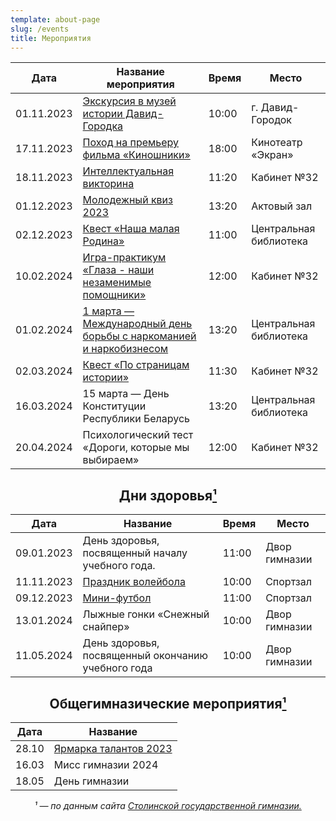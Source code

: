 ```yaml
---
template: about-page
slug: /events
title: Мероприятия
---
```

<center>
<table class="events">
<thead>
  <tr>
    <th class="tg-0pky">Дата</th>
    <th class="tg-0pky">Название мероприятия</th>
    <th class="tg-0pky">Время</th>
    <th class="tg-0pky">Место</th>
  </tr>
</thead>
<tbody>
  <tr>
    <td class="tg-0pky">01.11.2023</td>
    <td class="tg-0pky"><a href="https://blog-10a.netlify.app/museum-david" target="_blank" rel="noopener noreferrer">Экскурсия в музей истории Давид-Городка</a></td>
    <td class="tg-0pky">10:00</td>
    <td class="tg-0pky">г. Давид-Городок</td>
  </tr>
  <tr>
    <td class="tg-0pky">17.11.2023</td>
    <td class="tg-0pky"><a href="https://blog-10a.netlify.app/cinema-k" target="_blank" rel="noopener noreferrer">Поход на премьеру фильма «Киношники»</a></td>
    <td class="tg-0pky">18:00</td>
    <td class="tg-0pky">Кинотеатр «Экран»</td>
  </tr>
<tr>
    <td class="tg-0lax">18.11.2023</td>
    <td class="tg-0lax"><a href="https://blog-10a.netlify.app/quiz" target="_blank" rel="noopener noreferrer">Интеллектуальная викторина</a></td>
    <td class="tg-0lax">11:20</td>
    <td class="tg-0lax">Кабинет №32</td>
  </tr>
<tr>
    <td class="tg-0lax">01.12.2023</td>
    <td class="tg-0lax"><a href="https://blog-10a.netlify.app/quiz-2023" target="_blank" rel="noopener noreferrer">Молодежный квиз 2023</a></td>
    <td class="tg-0lax">13:20</td>
    <td class="tg-0lax">Актовый зал</td>
  </tr>
  <tr>
    <td class="tg-0pky">02.12.2023</td>
    <td class="tg-0pky"><a href="https://blog-10a.netlify.app/bibliotheca/kvest" target="_blank" rel="noopener noreferrer">Квест «Наша малая Родина»</a></td>
    <td class="tg-0pky">11:00</td>
    <td class="tg-0pky">Центральная библиотека</td>
  </tr>
  <tr>
    <td class="tg-0lax">10.02.2024</td>
    <td class="tg-0lax"><a href="https://blog-10a.netlify.app/game-practice" target="_blank" rel="noopener noreferrer">Игра-практикум «Глаза - наши незаменимые помощники»</a></td>
    <td class="tg-0lax">12:00</td>
    <td class="tg-0lax">Кабинет №32</td>
  </tr>
 <tr>
    <td class="tg-0lax">01.02.2024</td>
    <td class="tg-0lax"><a href="https://blog-10a.netlify.app/bibliotheca/1-march" target="_blank" rel="noopener noreferrer">1 марта — Международный день борьбы с наркоманией и наркобизнесом
</td>
<td class="tg-0lax">13:20</td>
    <td class="tg-0lax">Центральная библиотека</td>
  </tr>
<tr>
    <td class="tg-0lax">02.03.2024</td>
    <td class="tg-0lax"><a href="https://blog-10a.netlify.app/pages-about-history" target="_blank" rel="noopener noreferrer">Квест «По страницам истории»</a></td>
    <td class="tg-0lax">11:30</td>
    <td class="tg-0lax">Кабинет №32</td>
  </tr>
    <tr>
    <td class="tg-0lax">16.03.2024</td>
    <td class="tg-0lax">15 марта — День Конституции Республики Беларусь</td>
    <td class="tg-0lax">13:20</td>
    <td class="tg-0lax">Центральная библиотека</td>
  </tr>
  <tr>
    <td class="tg-0lax">20.04.2024</td>
    <td class="tg-0lax">Психологический тест «Дороги, которые мы выбираем»</td>
    <td class="tg-0lax">12:00</td>
    <td class="tg-0lax">Кабинет №32</td>
  </tr>
</tbody>
</table>

<h2>Дни здоровья<a href="#cite-1">¹</a></h2>
<table class="events-health">
<thead>
  <tr>
    <th class="tg-0pky">Дата</th>
    <th class="tg-0pky">Название</th>
    <th class="tg-0pky">Время</th>
    <th class="tg-0pky">Место</th>
  </tr>
</thead>
<tbody>
  <tr>
    <td class="tg-0pky">09.01.2023</td>
    <td class="tg-acii">День здоровья, посвященный началу учебного года.</td>
    <td class="tg-xls6">11:00</td>
    <td class="tg-0pky">Двор гимназии</td>
  </tr>
  <tr>
    <td class="tg-0pky">11.11.2023</td>
    <td class="tg-acii"><a href="https://blog-10a.netlify.app/volleyball" target="_blank" rel="noopener noreferrer">Праздник волейбола</a></td>
    <td class="tg-xls6">10:00</td>
    <td class="tg-0pky">Спортзал</td>
  </tr>
  <tr>
    <td class="tg-0pky">09.12.2023</td>
    <td class="tg-acii"><a href="https://blog-10a.netlify.app/football-2023" target="_blank" rel="noopener noreferrer">Мини-футбол</a></td>
    <td class="tg-xls6">11:00</td>
    <td class="tg-0pky">Спортзал</td>
  </tr>
  <tr>
    <td class="tg-0pky">13.01.2024</td>
    <td class="tg-acii">Лыжные гонки «Снежный снайпер»</td>
    <td class="tg-xls6">10:00</td>
    <td class="tg-0pky">Двор гимназии</td>
  </tr>
  <tr>
    <td class="tg-0pky">11.05.2024</td>
    <td class="tg-acii">День здоровья, посвященный окончанию учебного года</td>
    <td class="tg-xls6">10:00</td>
    <td class="tg-0pky">Двор гимназии</td>
  </tr>
</tbody>
</table>

<h2>Общегимназические мероприятия<a href="#cite-1">¹</a></h2>

<center><table class="global-events">
<thead>
  <tr>
    <th class="tg-0lax">Дата</th>
    <th class="tg-0lax">Название</th>
  </tr>
</thead>
<tbody>
  <tr>
    <td class="tg-0lax">28.10</td>
    <td class="tg-0lax"><a href="https://blog-10a.netlify.app/yarmarka-2023" target="_blank" rel="noopener noreferrer">Ярмарка талантов 2023</a></td>
  </tr>
  <tr>
    <td class="tg-0lax">16.03</td>
    <td class="tg-0lax">Мисс гимназии 2024</td>
  </tr>
  <tr>
    <td class="tg-0lax">18.05</td>
    <td class="tg-0lax">День гимназии</td>
  </tr>
</tbody>
</table>
<cite><a id="cite-1">¹</a> — по данным сайта <a href="https://gim.roo-stolin.gov.by/%D1%83%D1%87%D0%B0%D1%89%D0%B8%D0%BC%D1%81%D1%8F/%D1%88%D0%B5%D1%81%D1%82%D0%BE%D0%B9-%D1%88%D0%BA%D0%BE%D0%BB%D1%8C%D0%BD%D1%8B%D0%B9-%D0%B4%D0%B5%D0%BD%D1%8C">Столинской государственной гимназии.</a></cite>
</center>